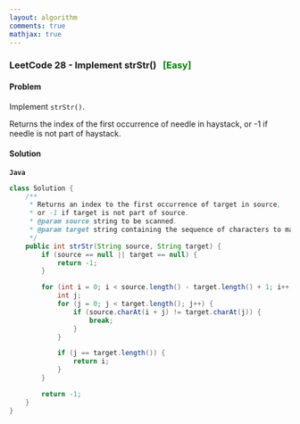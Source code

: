 ```yaml
---
layout: algorithm
comments: true
mathjax: true
---
```


### LeetCode 28 - Implement strStr() &nbsp; <span style="color:green;">[Easy]</span>

#### Problem

Implement `strStr()`.

Returns the index of the first occurrence of needle in haystack, or -1 if needle is not part of haystack.

#### Solution

**`Java`**

```java
class Solution {
    /**
     * Returns an index to the first occurrence of target in source,
     * or -1 if target is not part of source.
     * @param source string to be scanned.
     * @param target string containing the sequence of characters to match.
     */
    public int strStr(String source, String target) {
        if (source == null || target == null) {
            return -1;
        }

        for (int i = 0; i < source.length() - target.length() + 1; i++) {
            int j;
            for (j = 0; j < target.length(); j++) {
                if (source.charAt(i + j) != target.charAt(j)) {
                    break;
                }
            }

            if (j == target.length()) {
                return i;
            }
        }

        return -1;
    }
}
```

<br><br>
